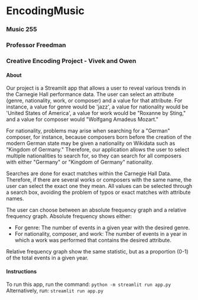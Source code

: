 # EncodingMusic
### Music 255
### Professor Freedman
### Creative Encoding Project - Vivek and Owen

#### About

Our project is a Streamlit app that allows a user to reveal various trends in the Carnegie Hall performance
data. The user can select an attribute (genre, nationality, work, or composer) and a value for that
attribute. For instance, a value for genre would be 'jazz', a value for nationality would be 'United States
of America', a value for work would be "Roxanne by Sting," and a value for composer would "Wolfgang Amadeus
Mozart."

For nationality, problems may arise when searching for a "German" composer, for instance, because composers
born before the creation of the modern German state may be given a nationality on Wikidata such as
"Kingdom of Germany." Therefore, our application allows the user to select multiple nationalities to search
for, so they can search for all composers with either "Germany" or "Kingdom of Germany" nationality.

Searches are done for exact matches within the Carnegie Hall Data. Therefore, if there are several works
or composers with the same name, the user can select the exact one they mean. All values can be selected
through a search box, avoiding the problem of typos or exact matches with attribute names.

The user can choose between an absolute frequency graph and a relative frequency graph. Absolute frequency
shows either:
* For genre: The number of events in a given year with the desired genre.
* For nationality, composer, and work: The number of events in a year in which a work was performed that
contains the desired attribute.

Relative frequency graph show the same statistic, but as a proportion (0-1) of the total events in a
given year.

#### Instructions

To run this app, run the command:
`python -m streamlit run app.py`
Alternatively, run:
`streamlit run app.py`